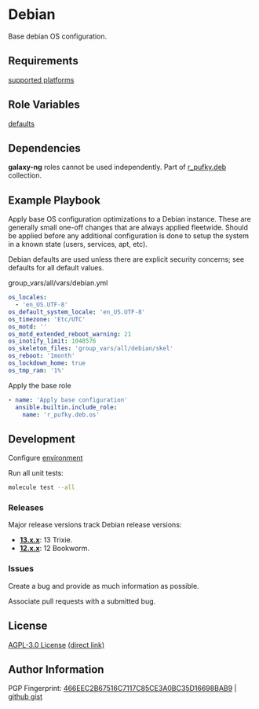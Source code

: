 # Debian
Base debian OS configuration.

## Requirements
[supported platforms](https://github.com/r-pufky/ansible_debian/blob/main/meta/main.yml)

## Role Variables
[defaults](https://github.com/r-pufky/ansible_debian/blob/main/defaults/main)

## Dependencies
**galaxy-ng** roles cannot be used independently. Part of
[r_pufky.deb](https://github.com/r-pufky/ansible_collection_deb) collection.

## Example Playbook
Apply base OS configuration optimizations to a Debian instance. These are
generally small one-off changes that are always applied fleetwide. Should be
applied before any additional configuration is done to setup the system in a
known state (users, services, apt, etc).

Debian defaults are used unless there are explicit security concerns; see
defaults for all default values.

group_vars/all/vars/debian.yml
``` yaml
os_locales:
  - 'en_US.UTF-8'
os_default_system_locale: 'en_US.UTF-8'
os_timezone: 'Etc/UTC'
os_motd: ''
os_motd_extended_reboot_warning: 21
os_inotify_limit: 1048576
os_skeleton_files: 'group_vars/all/debian/skel'
os_reboot: '1month'
os_lockdown_home: true
os_tmp_ram: '1%'
```

Apply the base role
``` yaml
- name: 'Apply base configuration'
  ansible.builtin.include_role:
    name: 'r_pufky.deb.os'
```

## Development
Configure [environment](https://github.com/r-pufky/ansible_collection_docs/blob/main/dev/environment/README.md)

Run all unit tests:
``` bash
molecule test --all
```

### Releases
Major release versions track Debian release versions:

* **[13.x.x](https://github.com/r-pufky/ansible_debian_os)**: 13 Trixie.
* **[12.x.x](https://github.com/r-pufky/ansible_debian_os/tree/12.x)**: 12 Bookworm.

### Issues
Create a bug and provide as much information as possible.

Associate pull requests with a submitted bug.

## License
[AGPL-3.0 License](https://www.tldrlegal.com/license/gnu-affero-general-public-license-v3-agpl-3-0)
 [(direct link)](https://github.com/r-pufky/ansible_debian/blob/main/LICENSE)

## Author Information
PGP Fingerprint: [466EEC2B67516C7117C85CE3A0BC35D16698BAB9](https://keys.openpgp.org/vks/v1/by-fingerprint/466EEC2B67516C7117C85CE3A0BC35D16698BAB9)
| [github gist](https://gist.github.com/r-pufky/a8df36977c55b5bb20829267c4c49d22)
